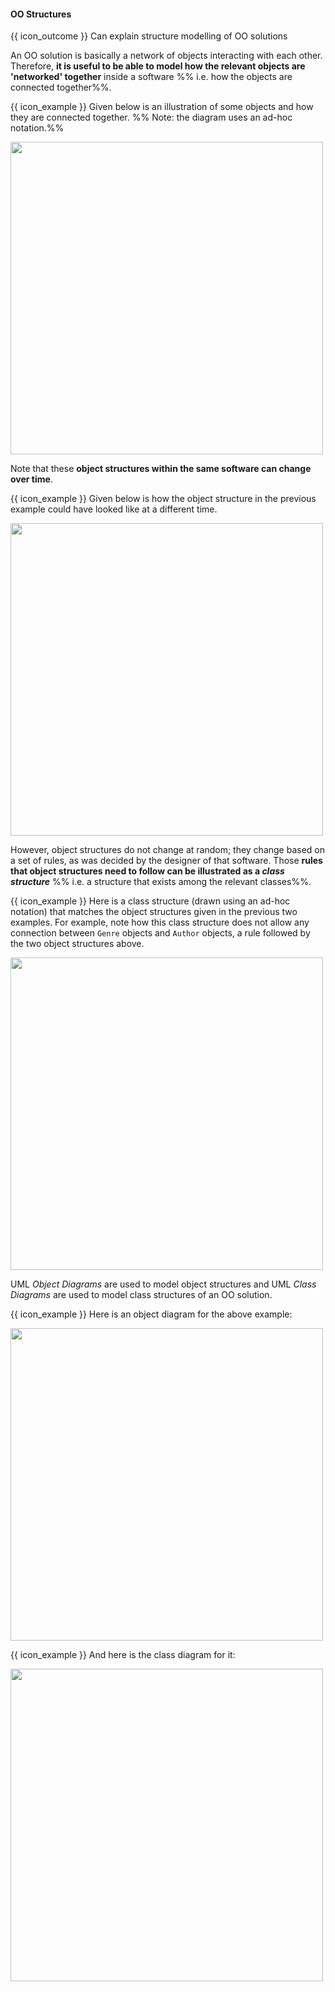<div id="title">

#### OO Structures

</div>

<span id="prereqs"><panel src="../../../oop/classes/what/unit-inElsewhere-asFlat.md" boilerplate header="{{ icon_prereq }} %%Design → OOP → Classes → Basic%%" /></span>

<span id="outcomes">{{ icon_outcome }} Can explain structure modelling of OO solutions</span>

<div id="body">

An OO solution is basically a network of objects interacting with each other. Therefore, **it is useful to be able to model how the relevant objects are 'networked' together** inside a software %%&nbsp;i.e. how the objects are connected together%%. 

<tip-box> 

{{ icon_example }} Given below is an illustration of some objects and how they are connected together. %%&nbsp;Note: the diagram uses an ad-hoc notation.%%
<p><img src="{{baseUrl}}/modeling/modelingStructures/ooStructures/images/objectsAdHoc.png" width="500" />
<p/>

</tip-box>

Note that these **object structures within the same software can change over time**.

<tip-box> 

{{ icon_example }} Given below is how the object structure in the previous example could have looked like at a different time.
<p><img src="{{baseUrl}}/modeling/modelingStructures/ooStructures/images/objectsAdHoc2.png" width="500" />
<p/>

</tip-box>

However, object structures do not change at random; they change based on a set of rules, as was decided by the designer of that software. Those **rules that object structures need to follow can be illustrated as a _class structure_** %%&nbsp;i.e. a structure that exists among the relevant classes%%.

<tip-box> 

{{ icon_example }} Here is a class structure (drawn using an ad-hoc notation) that matches the object structures given in the previous two examples. For example, note how this class structure does not allow any connection between `Genre` objects and `Author` objects, a rule followed by the two object structures above.
<p><img src="{{baseUrl}}/modeling/modelingStructures/ooStructures/images/classesAdHoc.png" width="500" />
<p/>

</tip-box>

UML _Object Diagrams_ are used to model object structures and UML _Class Diagrams_ are used to model class structures of an OO solution.

<tip-box> 

{{ icon_example }} Here is an object diagram for the above example:
<p><img src="{{baseUrl}}/modeling/modelingStructures/ooStructures/images/objectDiagram.png" width="500" />

{{ icon_example }} And here is the class diagram for it:
<p><img src="{{baseUrl}}/modeling/modelingStructures/ooStructures/images/classDiagram.png" width="500" />
<p/>

</tip-box>

</div>

<div id="extras">
  <include src="exercises.md"/>
</div>